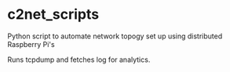 # c2net_scripts

Python script to automate network topogy set up using distributed Raspberry Pi's

Runs tcpdump and fetches log for analytics.
